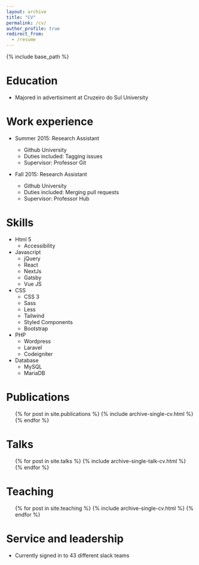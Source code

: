 ```yaml
---
layout: archive
title: "CV"
permalink: /cv/
author_profile: true
redirect_from:
  - /resume
---
```


{% include base_path %}

Education
======
* Majored in advertisiment at Cruzeiro do Sul University

Work experience
======
* Summer 2015: Research Assistant
  * Github University
  * Duties included: Tagging issues
  * Supervisor: Professor Git

* Fall 2015: Research Assistant
  * Github University
  * Duties included: Merging pull requests
  * Supervisor: Professor Hub
  
Skills
======
* Html 5
  * Accessibility
* Javascript
  * jQuery
  * React
  * NextJs
  * Gatsby
  * Vue JS
* CSS
  * CSS 3
  * Sass
  * Less
  * Tailwind
  * Styled Components
  * Bootstrap
* PHP
  * Wordpress
  * Laravel
  * Codeigniter
* Database
  * MySQL
  * MariaDB

Publications
======
  <ul>{% for post in site.publications %}
    {% include archive-single-cv.html %}
  {% endfor %}</ul>
  
Talks
======
  <ul>{% for post in site.talks %}
    {% include archive-single-talk-cv.html %}
  {% endfor %}</ul>
  
Teaching
======
  <ul>{% for post in site.teaching %}
    {% include archive-single-cv.html %}
  {% endfor %}</ul>
  
Service and leadership
======
* Currently signed in to 43 different slack teams

